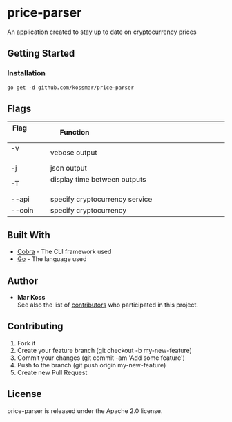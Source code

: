 # price-parser
An application created to stay up to date on cryptocurrency prices

## Getting Started

### Installation
```
go get -d github.com/kossmar/price-parser
```

## Flags

| Flag             | Function                                                                     |
|------------------|------------------------------------------------------------------------------|
| -v               | vebose output                                                                |
| -j               | json output                                                                  |
| -T               | display time between outputs                                                 |
| --api            | specify cryptocurrency service                                               |
| --coin           | specify cryptocurrency                                                       |

## Built With

* [Cobra](https://github.com/spf13/cobra) - The CLI framework used
* [Go](https://golang.org/doc/) - The language used

## Author

* **Mar Koss**  
See also the list of [contributors](https://github.com/kossmar/price-parser/contributors) who participated in this project.

## Contributing

1. Fork it
2. Create your feature branch (git checkout -b my-new-feature)
3. Commit your changes (git commit -am 'Add some feature')
4. Push to the branch (git push origin my-new-feature)
5. Create new Pull Request

## License

price-parser is released under the Apache 2.0 license.
